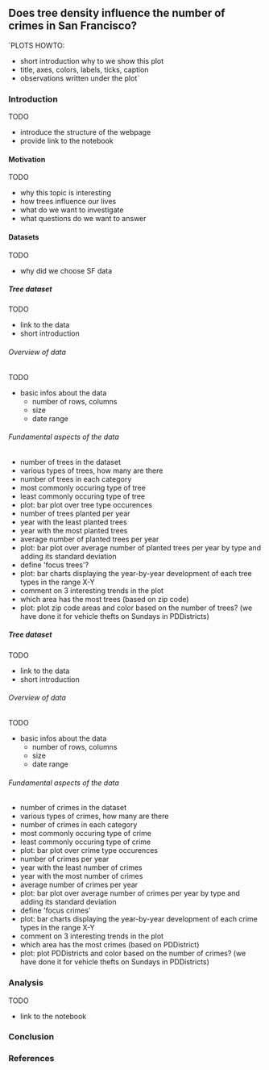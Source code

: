 ## Does tree density influence the number of crimes in San Francisco?
`PLOTS HOWTO:
  - short introduction why to we show this plot
  - title, axes, colors, labels, ticks, caption
  - observations written under the plot`

### Introduction
TODO
- introduce the structure of the webpage
- provide link to the notebook

#### Motivation
TODO
- why this topic is interesting
- how trees influence our lives
- what do we want to investigate
- what questions do we want to answer

#### Datasets
TODO
- why did we choose SF data

##### Tree dataset
TODO
- link to the data
- short introduction
###### Overview of data
TODO
- basic infos about the data
  - number of rows, columns
  - size
  - date range
###### Fundamental aspects of the data
- number of trees in the dataset
- various types of trees, how many are there
- number of trees in each category
- most commonly occuring type of tree
- least commonly occuring type of tree
- plot: bar plot over tree type occurences
- number of trees planted per year
- year with the least planted trees
- year with the most planted trees
- average number of planted trees per year
- plot: bar plot over average number of planted trees per year by type and adding its standard deviation
- define 'focus trees'?
- plot: bar charts displaying the year-by-year development of each tree types in the range X-Y
- comment on 3 interesting trends in the plot
- which area has the most trees (based on zip code)
- plot: plot zip code areas and color based on the number of trees? (we have done it for vehicle thefts on Sundays in PDDistricts)

##### Tree dataset
TODO
- link to the data
- short introduction

###### Overview of data
TODO
- basic infos about the data
  - number of rows, columns
  - size
  - date range

###### Fundamental aspects of the data
- number of crimes in the dataset
- various types of crimes, how many are there
- number of crimes in each category
- most commonly occuring type of crime
- least commonly occuring type of crime
- plot: bar plot over crime type occurences
- number of crimes per year
- year with the least number of crimes
- year with the most number of crimes
- average number of crimes per year
- plot: bar plot over average number of crimes per year by type and adding its standard deviation
- define 'focus crimes'
- plot: bar charts displaying the year-by-year development of each crime types in the range X-Y
- comment on 3 interesting trends in the plot
- which area has the most crimes (based on PDDistrict)
- plot: plot PDDistricts and color based on the number of crimes? (we have done it for vehicle thefts on Sundays in PDDistricts)

### Analysis
TODO
- link to the notebook

### Conclusion

### References

